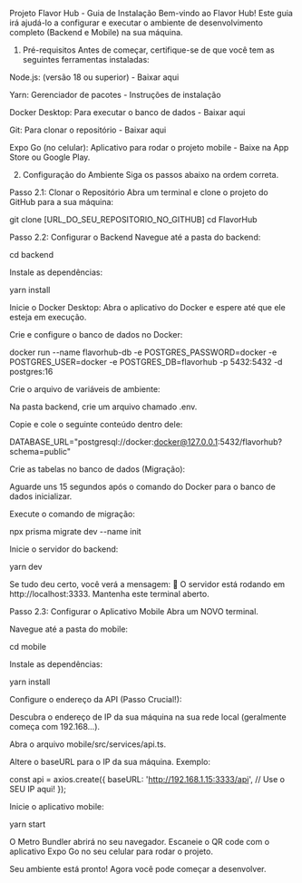 Projeto Flavor Hub - Guia de Instalação
Bem-vindo ao Flavor Hub! Este guia irá ajudá-lo a configurar e executar o ambiente de desenvolvimento completo (Backend e Mobile) na sua máquina.

1. Pré-requisitos
Antes de começar, certifique-se de que você tem as seguintes ferramentas instaladas:

Node.js: (versão 18 ou superior) - Baixar aqui

Yarn: Gerenciador de pacotes - Instruções de instalação

Docker Desktop: Para executar o banco de dados - Baixar aqui

Git: Para clonar o repositório - Baixar aqui

Expo Go (no celular): Aplicativo para rodar o projeto mobile - Baixe na App Store ou Google Play.

2. Configuração do Ambiente
Siga os passos abaixo na ordem correta.

Passo 2.1: Clonar o Repositório
Abra um terminal e clone o projeto do GitHub para a sua máquina:

git clone [URL_DO_SEU_REPOSITORIO_NO_GITHUB]
cd FlavorHub

Passo 2.2: Configurar o Backend
Navegue até a pasta do backend:

cd backend

Instale as dependências:

yarn install

Inicie o Docker Desktop: Abra o aplicativo do Docker e espere até que ele esteja em execução.

Crie e configure o banco de dados no Docker:

docker run --name flavorhub-db -e POSTGRES_PASSWORD=docker -e POSTGRES_USER=docker -e POSTGRES_DB=flavorhub -p 5432:5432 -d postgres:16

Crie o arquivo de variáveis de ambiente:

Na pasta backend, crie um arquivo chamado .env.

Copie e cole o seguinte conteúdo dentro dele:

DATABASE_URL="postgresql://docker:docker@127.0.0.1:5432/flavorhub?schema=public"

Crie as tabelas no banco de dados (Migração):

Aguarde uns 15 segundos após o comando do Docker para o banco de dados inicializar.

Execute o comando de migração:

npx prisma migrate dev --name init

Inicie o servidor do backend:

yarn dev

Se tudo deu certo, você verá a mensagem: 🚀 O servidor está rodando em http://localhost:3333. Mantenha este terminal aberto.

Passo 2.3: Configurar o Aplicativo Mobile
Abra um NOVO terminal.

Navegue até a pasta do mobile:

cd mobile

Instale as dependências:

yarn install

Configure o endereço da API (Passo Crucial!):

Descubra o endereço de IP da sua máquina na sua rede local (geralmente começa com 192.168...).

Abra o arquivo mobile/src/services/api.ts.

Altere o baseURL para o IP da sua máquina. Exemplo:

const api = axios.create({
  baseURL: 'http://192.168.1.15:3333/api', // Use o SEU IP aqui!
});

Inicie o aplicativo mobile:

yarn start

O Metro Bundler abrirá no seu navegador. Escaneie o QR code com o aplicativo Expo Go no seu celular para rodar o projeto.

Seu ambiente está pronto! Agora você pode começar a desenvolver.
